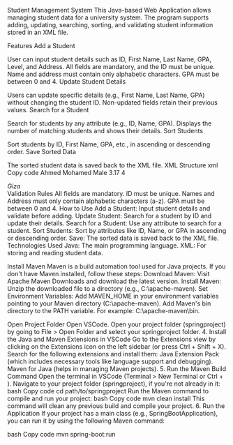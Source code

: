 Student Management System
This Java-based Web Application allows managing student data for a university system. The program supports adding, updating, searching, sorting, and validating student information stored in an XML file.

Features
Add a Student

User can input student details such as ID, First Name, Last Name, GPA, Level, and Address.
All fields are mandatory, and the ID must be unique.
Name and address must contain only alphabetic characters.
GPA must be between 0 and 4.
Update Student Details

Users can update specific details (e.g., First Name, Last Name, GPA) without changing the student ID.
Non-updated fields retain their previous values.
Search for a Student

Search for students by any attribute (e.g., ID, Name, GPA).
Displays the number of matching students and shows their details.
Sort Students

Sort students by ID, First Name, GPA, etc., in ascending or descending order.
Save Sorted Data

The sorted student data is saved back to the XML file.
XML Structure
xml
Copy code
<University>
    <Student ID="20200134">
        <FirstName>Ahmed</FirstName>
        <LastName>Mohamed</LastName>
        <Gender>Male</Gender>
        <GPA>3.17</GPA>
        <Level>4</Level>
        <Address>Giza</Address>
    </Student>
</University>
Validation Rules
All fields are mandatory.
ID must be unique.
Names and Address must only contain alphabetic characters (a-z).
GPA must be between 0 and 4.
How to Use
Add a Student: Input student details and validate before adding.
Update Student: Search for a student by ID and update their details.
Search for a Student: Use any attribute to search for a student.
Sort Students: Sort by attributes like ID, Name, or GPA in ascending or descending order.
Save: The sorted data is saved back to the XML file.
Technologies Used
Java: The main programming language.
XML: For storing and reading student data.



 Install Maven
Maven is a build automation tool used for Java projects. If you don't have Maven installed, follow these steps:
Download Maven:
Visit Apache Maven Downloads and download the latest version.
Install Maven:
Unzip the downloaded file to a directory (e.g., C:\apache-maven).
Set Environment Variables:
Add MAVEN_HOME in your environment variables pointing to your Maven directory (C:\apache-maven).
Add Maven's bin directory to the PATH variable. For example: C:\apache-maven\bin.

Open Project Folder
Open VSCode.
Open your project folder (springproject) by going to File > Open Folder and select your springproject folder.
4. Install the Java and Maven Extensions in VSCode
Go to the Extensions view by clicking on the Extensions icon on the left sidebar (or press Ctrl + Shift + X).
Search for the following extensions and install them:
Java Extension Pack (which includes necessary tools like language support and debugging).
Maven for Java (helps in managing Maven projects).
5. Run the Maven Build Command
Open the terminal in VSCode (Terminal > New Terminal or Ctrl + ).
Navigate to your project folder (springproject), if you're not already in it:
bash
Copy code
cd path/to/springproject
Run the Maven command to compile and run your project:
bash
Copy code
mvn clean install
This command will clean any previous build and compile your project.
6. Run the Application
If your project has a main class (e.g., SpringBootApplication), you can run it by using the following Maven command:

bash
Copy code
mvn spring-boot:run



